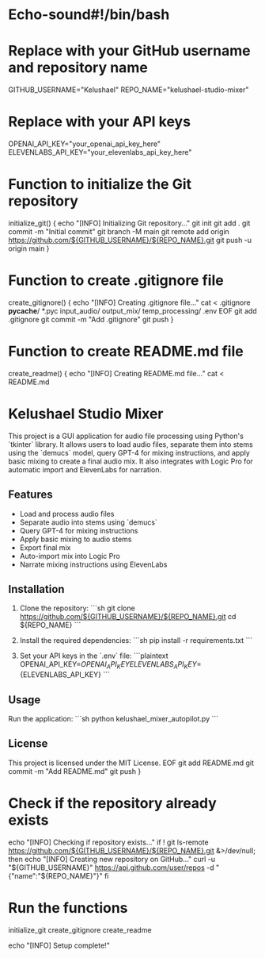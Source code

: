 # Echo-sound#!/bin/bash

# Replace with your GitHub username and repository name
GITHUB_USERNAME="Kelushael"
REPO_NAME="kelushael-studio-mixer"

# Replace with your API keys
OPENAI_API_KEY="your_openai_api_key_here"
ELEVENLABS_API_KEY="your_elevenlabs_api_key_here"

# Function to initialize the Git repository
initialize_git() {
    echo "[INFO] Initializing Git repository..."
    git init
    git add .
    git commit -m "Initial commit"
    git branch -M main
    git remote add origin https://github.com/${GITHUB_USERNAME}/${REPO_NAME}.git
    git push -u origin main
}

# Function to create .gitignore file
create_gitignore() {
    echo "[INFO] Creating .gitignore file..."
    cat <<EOF > .gitignore
__pycache__/
*.pyc
input_audio/
output_mix/
temp_processing/
.env
EOF
    git add .gitignore
    git commit -m "Add .gitignore"
    git push
}

# Function to create README.md file
create_readme() {
    echo "[INFO] Creating README.md file..."
    cat <<EOF > README.md
# Kelushael Studio Mixer

This project is a GUI application for audio file processing using Python's \`tkinter\` library. It allows users to load audio files, separate them into stems using the \`demucs\` model, query GPT-4 for mixing instructions, and apply basic mixing to create a final audio mix. It also integrates with Logic Pro for automatic import and ElevenLabs for narration.

## Features
- Load and process audio files
- Separate audio into stems using \`demucs\`
- Query GPT-4 for mixing instructions
- Apply basic mixing to audio stems
- Export final mix
- Auto-import mix into Logic Pro
- Narrate mixing instructions using ElevenLabs

## Installation
1. Clone the repository:
   \`\`\`sh
   git clone https://github.com/${GITHUB_USERNAME}/${REPO_NAME}.git
   cd ${REPO_NAME}
   \`\`\`

2. Install the required dependencies:
   \`\`\`sh
   pip install -r requirements.txt
   \`\`\`

3. Set your API keys in the \`.env\` file:
   \`\`\`plaintext
   OPENAI_API_KEY=${OPENAI_API_KEY}
   ELEVENLABS_API_KEY=${ELEVENLABS_API_KEY}
   \`\`\`

## Usage
Run the application:
\`\`\`sh
python kelushael_mixer_autopilot.py
\`\`\`

## License
This project is licensed under the MIT License.
EOF
    git add README.md
    git commit -m "Add README.md"
    git push
}

# Check if the repository already exists
echo "[INFO] Checking if repository exists..."
if ! git ls-remote https://github.com/${GITHUB_USERNAME}/${REPO_NAME}.git &>/dev/null; then
    echo "[INFO] Creating new repository on GitHub..."
    curl -u "${GITHUB_USERNAME}" https://api.github.com/user/repos -d "{\"name\":\"${REPO_NAME}\"}"
fi

# Run the functions
initialize_git
create_gitignore
create_readme

echo "[INFO] Setup complete!"
